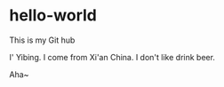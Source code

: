 # hello-world
This is my Git hub

I' Yibing. I come from Xi'an China.
I don't like drink beer.

Aha~
